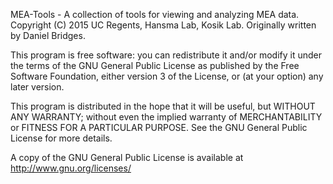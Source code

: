 MEA-Tools - A collection of tools for viewing and analyzing MEA data.
Copyright (C) 2015 UC Regents, Hansma Lab, Kosik Lab. Originally 
written by Daniel Bridges.

This program is free software: you can redistribute it and/or modify
it under the terms of the GNU General Public License as published by
the Free Software Foundation, either version 3 of the License, or
(at your option) any later version.

This program is distributed in the hope that it will be useful,
but WITHOUT ANY WARRANTY; without even the implied warranty of
MERCHANTABILITY or FITNESS FOR A PARTICULAR PURPOSE.  See the
GNU General Public License for more details.

A copy of the GNU General Public License is available at
http://www.gnu.org/licenses/
